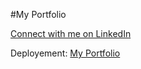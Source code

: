 #My Portfolio 

[ Connect with me on LinkedIn ](https://www.linkedin.com/in/malikazad)

Deployement: [My Portfolio](https://malikazad.netlify.app/)
